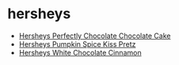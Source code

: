 # hersheys

 * [Hersheys Perfectly Chocolate Chocolate Cake](index/h/hersheys-perfectly-chocolate-chocolate-cake.json)
 * [Hersheys Pumpkin Spice Kiss Pretz](index/h/hersheys-pumpkin-spice-kiss-pretz.json)
 * [Hersheys White Chocolate Cinnamon](index/h/hersheys-white-chocolate-cinnamon.json)
